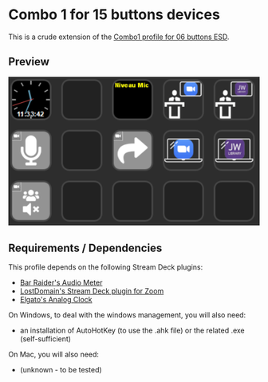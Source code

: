 # Combo 1 for 15 buttons devices

This is a crude extension of the [Combo1 profile for 06 buttons ESD](../../06buttons/Combo1/).

## Preview

![Stream Deck screenshot](Combo1_15-buttons_screenshot.png)

## Requirements / Dependencies

This profile depends on the following Stream Deck plugins:

* [Bar Raider's Audio Meter](https://github.com/barraider/streamdeck-audiometer)
* [LostDomain's Stream Deck plugin for Zoom](https://lostdomain.org/stream-deck-plugin-for-zoom/)
* [Elgato's Analog Clock](https://github.com/elgatosf/streamdeck-analogclock)

On Windows, to deal with the windows management, you will also need:

* an installation of AutoHotKey (to use the .ahk file) or the related .exe (self-sufficient)

On Mac, you will also need:

* (unknown - to be tested)


